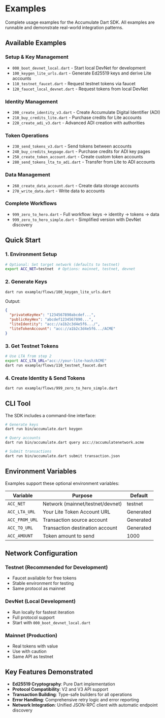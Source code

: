 # Examples

Complete usage examples for the Accumulate Dart SDK. All examples are runnable and demonstrate real-world integration patterns.

## Available Examples

### Setup & Key Management
- `000_boot_devnet_local.dart` - Start local DevNet for development
- `100_keygen_lite_urls.dart` - Generate Ed25519 keys and derive Lite accounts
- `110_testnet_faucet.dart` - Request testnet tokens via faucet
- `120_faucet_local_devnet.dart` - Request tokens from local DevNet

### Identity Management
- `200_create_identity_v3.dart` - Create Accumulate Digital Identifier (ADI)
- `210_buy_credits_lite.dart` - Purchase credits for Lite accounts
- `220_create_adi_v3.dart` - Advanced ADI creation with authorities

### Token Operations
- `230_send_tokens_v3.dart` - Send tokens between accounts
- `240_buy_credits_keypage.dart` - Purchase credits for ADI key pages
- `250_create_token_account.dart` - Create custom token accounts
- `280_send_tokens_lta_to_adi.dart` - Transfer from Lite to ADI accounts

### Data Management
- `260_create_data_account.dart` - Create data storage accounts
- `270_write_data.dart` - Write data to accounts

### Complete Workflows
- `999_zero_to_hero.dart` - Full workflow: keys → identity → tokens → data
- `999_zero_to_hero_simple.dart` - Simplified version with DevNet discovery

## Quick Start

### 1. Environment Setup
```bash
# Optional: Set target network (defaults to testnet)
export ACC_NET=testnet  # Options: mainnet, testnet, devnet
```

### 2. Generate Keys
```bash
dart run example/flows/100_keygen_lite_urls.dart
```
Output:
```json
{
  "privateKeyHex": "1234567890abcdef...",
  "publicKeyHex": "abcdef1234567890...",
  "liteIdentity": "acc://a1b2c3d4e5f6.../",
  "liteTokenAccount": "acc://a1b2c3d4e5f6.../ACME"
}
```

### 3. Get Testnet Tokens
```bash
# Use LTA from step 2
export ACC_LTA_URL="acc://your-lite-hash/ACME"
dart run example/flows/110_testnet_faucet.dart
```

### 4. Create Identity & Send Tokens
```bash
dart run example/flows/999_zero_to_hero_simple.dart
```

## CLI Tool

The SDK includes a command-line interface:

```bash
# Generate keys
dart run bin/accumulate.dart keygen

# Query accounts
dart run bin/accumulate.dart query acc://accumulatenetwork.acme

# Submit transactions
dart run bin/accumulate.dart submit transaction.json
```

## Environment Variables

Examples support these optional environment variables:

| Variable | Purpose | Default |
|----------|---------|---------|
| `ACC_NET` | Network (mainnet/testnet/devnet) | testnet |
| `ACC_LTA_URL` | Your Lite Token Account URL | Generated |
| `ACC_FROM_URL` | Transaction source account | Generated |
| `ACC_TO_URL` | Transaction destination account | Generated |
| `ACC_AMOUNT` | Token amount to send | 1000 |

## Network Configuration

### Testnet (Recommended for Development)
- Faucet available for free tokens
- Stable environment for testing
- Same protocol as mainnet

### DevNet (Local Development)
- Run locally for fastest iteration
- Full protocol support
- Start with `000_boot_devnet_local.dart`

### Mainnet (Production)
- Real tokens with value
- Use with caution
- Same API as testnet

## Key Features Demonstrated

- **Ed25519 Cryptography**: Pure Dart implementation
- **Protocol Compatibility**: V2 and V3 API support
- **Transaction Building**: Type-safe builders for all operations
- **Error Handling**: Comprehensive retry logic and error reporting
- **Network Integration**: Unified JSON-RPC client with automatic endpoint discovery